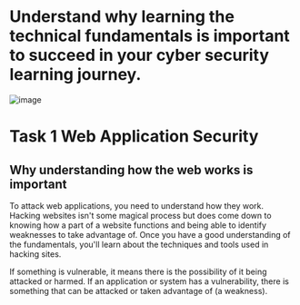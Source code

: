 # Understand why learning the technical fundamentals is important to succeed in your cyber security learning journey.

![image](https://user-images.githubusercontent.com/94435318/161386092-fce3814e-ade9-434c-90e9-ca39d5d88127.png)

# Task 1  Web Application Security

## Why understanding how the web works is important

To attack web applications, you need to understand how they work. Hacking websites isn't some magical process but does come down to knowing how a part of a website functions and being able to identify weaknesses to take advantage of. Once you have a good understanding of the fundamentals, you'll learn about the techniques and tools used in hacking sites. 

If something is vulnerable, it means there is the possibility of it being attacked or harmed. If an application or system has a vulnerability, there is something that can be attacked or taken advantage of (a weakness).

